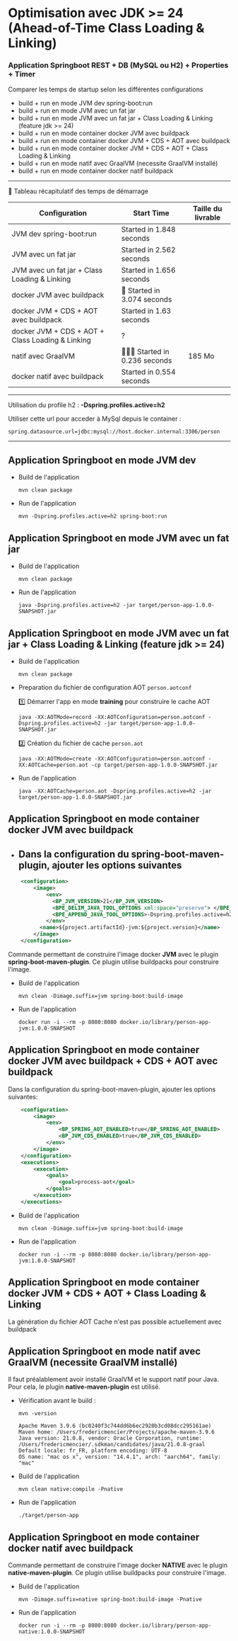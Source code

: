 # Optimisation avec JDK >= 24 (Ahead-of-Time Class Loading & Linking)

### Application Springboot REST + DB (MySQL ou H2) + Properties + Timer

Comparer les temps de startup selon les différentes configurations

- build + run en mode JVM dev spring-boot:run
- build + run en mode JVM avec un fat jar
- build + run en mode JVM avec un fat jar + Class Loading & Linking (feature jdk >= 24)
- build + run en mode container docker JVM avec buildpack
- build + run en mode container docker JVM + CDS + AOT avec buildpack
- build + run en mode container docker JVM + CDS + AOT + Class Loading & Linking
- build + run en mode natif avec GraalVM (necessite GraalVM installé)
- build + run en mode container docker natif buildpack

---

📌 Tableau récapitulatif des temps de démarrage

| Configuration                                    | Start Time                        | Taille du livrable |
|--------------------------------------------------|-----------------------------------|--------------------|
| JVM dev spring-boot:run                          | Started in 1.848 seconds          |                    |
| JVM avec un fat jar                              | Started in 2.562 seconds          |                    |
| JVM avec un fat jar + Class Loading & Linking    | Started in 1.656 seconds          |                    |
| docker JVM avec buildpack                        | 🐢 Started in 3.074 seconds       |                    |
| docker JVM + CDS + AOT avec buildpack            | Started in 1.63 seconds           |                    |
| docker JVM + CDS + AOT + Class Loading & Linking | ?                                 |                    |
| natif avec GraalVM                               | 🏃‍♂️‍➡️ Started in 0.236 seconds | 185 Mo             |
| docker natif avec buildpack                      | Started in 0.554 seconds          |                    |

---

Utilisation du profile h2 : __-Dspring.profiles.active=h2__

Utiliser cette url pour acceder à MySql depuis le container :

```properties
spring.datasource.url=jdbc:mysql://host.docker.internal:3306/person
```
---

## Application Springboot en mode JVM dev

- Build de l'application
    ```shell
    mvn clean package
    ```

- Run de l'application
    ```shell
    mvn -Dspring.profiles.active=h2 spring-boot:run
    ```

## Application Springboot en mode JVM avec un fat jar

- Build de l'application
    ```shell
    mvn clean package
    ```

- Run de l'application
    ```shell
    java -Dspring.profiles.active=h2 -jar target/person-app-1.0.0-SNAPSHOT.jar
    ```

## Application Springboot en mode JVM avec un fat jar + Class Loading & Linking (feature jdk >= 24)

- Build de l'application
    ```shell
    mvn clean package
    ```

- Preparation du fichier de configuration AOT `person.aotconf`

  1️⃣ Démarrer l'app en mode __training__ pour construire le cache AOT
  
  ```shell
  java -XX:AOTMode=record -XX:AOTConfiguration=person.aotconf -Dspring.profiles.active=h2 -jar target/person-app-1.0.0-SNAPSHOT.jar
  ```
  
  2️⃣ Création du fichier de cache `person.aot`
  ```shell
  java -XX:AOTMode=create -XX:AOTConfiguration=person.aotconf -XX:AOTCache=person.aot -cp target/person-app-1.0.0-SNAPSHOT.jar
  ```

- Run de l'application
  ```shell
  java -XX:AOTCache=person.aot -Dspring.profiles.active=h2 -jar target/person-app-1.0.0-SNAPSHOT.jar
  ```

## Application Springboot en mode container docker JVM avec buildpack

- Dans la configuration du spring-boot-maven-plugin, ajouter les options suivantes
  - 
```xml
    <configuration>
        <image>
            <env>
              <BP_JVM_VERSION>21</BP_JVM_VERSION>
              <BPE_DELIM_JAVA_TOOL_OPTIONS xml:space="preserve"> </BPE_DELIM_JAVA_TOOL_OPTIONS>
              <BPE_APPEND_JAVA_TOOL_OPTIONS>-Dspring.profiles.active=h2</BPE_APPEND_JAVA_TOOL_OPTIONS>
            </env>
          <name>${project.artifactId}-jvm:${project.version}</name>
        </image>
    </configuration>
```

Commande permettant de construire l'image docker __JVM__ avec le plugin __spring-boot-maven-plugin__. Ce plugin utilise
buildpacks pour construire l'image.

- Build de l'application
  ```shell
  mvn clean -Dimage.suffix=jvm spring-boot:build-image
  ```

- Run de l'application
  ```shell
  docker run -i --rm -p 8080:8080 docker.io/library/person-app-jvm:1.0.0-SNAPSHOT
  ```

## Application Springboot en mode container docker JVM avec buildpack + CDS + AOT avec buildpack

Dans la configuration du spring-boot-maven-plugin, ajouter les options suivantes:

```xml
    <configuration>
        <image>
            <env>
                <BP_SPRING_AOT_ENABLED>true</BP_SPRING_AOT_ENABLED>
                <BP_JVM_CDS_ENABLED>true</BP_JVM_CDS_ENABLED>
            </env>
        </image>
    </configuration>
    <executions>
        <execution>
            <goals>
                <goal>process-aot</goal>
            </goals>
        </execution>
    </executions>
```

- Build de l'application
  ```shell
  mvn clean -Dimage.suffix=jvm spring-boot:build-image
  ```

- Run de l'application
  ```shell
  docker run -i --rm -p 8080:8080 docker.io/library/person-app-jvm:1.0.0-SNAPSHOT
  ```

## Application Springboot en mode container docker JVM + CDS + AOT + Class Loading & Linking

La génération du fichier AOT Cache n'est pas possible actuellement avec buildpack


## Application Springboot en mode natif avec GraalVM (necessite GraalVM installé)

Il faut préalablement avoir installé GraalVM et le support natif pour Java. Pour cela, le plugin __native-maven-plugin__ est utilisé.

- Vérification avant le build :

  ```shell
  mvn -version
  ```

  ```log
  Apache Maven 3.9.6 (bc0240f3c744dd6b6ec2920b3cd08dcc295161ae)
  Maven home: /Users/fredericmencier/Projects/apache-maven-3.9.6
  Java version: 21.0.8, vendor: Oracle Corporation, runtime: /Users/fredericmencier/.sdkman/candidates/java/21.0.8-graal
  Default locale: fr_FR, platform encoding: UTF-8
  OS name: "mac os x", version: "14.4.1", arch: "aarch64", family: "mac"
  ```

- Build de l'application
  ```shell
  mvn clean native:compile -Pnative
  ```
- Run de l'application
  ```shell
  ./target/person-app
  ```

## Application Springboot en mode container docker natif avec buildpack

Commande permettant de construire l'image docker __NATIVE__ avec le plugin __native-maven-plugin__. Ce plugin utilise buildpacks pour construire l'image.

- Build de l'application
  ```shell
  mvn -Dimage.suffix=native spring-boot:build-image -Pnative
  ```

- Run de l'application
  ```shell
  docker run -i --rm -p 8080:8080 docker.io/library/person-app-native:1.0.0-SNAPSHOT
  ```
